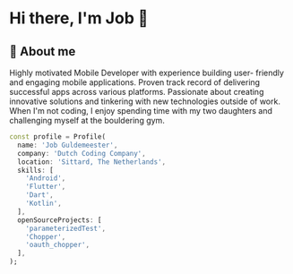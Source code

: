 # Hi there, I'm Job 👋

## 🤘 About me
Highly motivated Mobile Developer with experience building user- friendly and engaging mobile applications. Proven track record of delivering successful apps across various platforms. Passionate about creating innovative solutions and tinkering with new technologies outside of work. When I'm not coding, I enjoy spending time with my two daughters and challenging myself at the bouldering gym.

```dart
const profile = Profile(
  name: 'Job Guldemeester',
  company: 'Dutch Coding Company',
  location: 'Sittard, The Netherlands',
  skills: [
    'Android',
    'Flutter',
    'Dart',
    'Kotlin',
  ],
  openSourceProjects: [
    'parameterizedTest',
    'Chopper',
    'oauth_chopper',
  ],
);
```

<!--
**Guldem/guldem** is a ✨ _special_ ✨ repository because its `README.md` (this file) appears on your GitHub profile.

Here are some ideas to get you started:

- 🔭 I’m currently working on ...
- 🌱 I’m currently learning ...
- 👯 I’m looking to collaborate on ...
- 🤔 I’m looking for help with ...
- 💬 Ask me about ...
- 📫 How to reach me: ...
- 😄 Pronouns: ...
- ⚡ Fun fact: ...
-->
